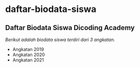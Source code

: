 daftar-biodata-siswa
==
Daftar Biodata Siswa Dicoding Academy
--
*Berikut adalah biodata siswa terdiri dari 3 angkatan.*
- Angkatan 2019
- Angkatan 2020
- Angkatan 2021
